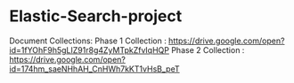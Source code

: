# Elastic-Search-project

Document Collections:
  Phase 1 Collection : https://drive.google.com/open?id=1fYOhF9h5gLIZ91r8g4ZyMTpkZfvIqHQP
  Phase 2 Collection : https://drive.google.com/open?id=174hm_saeNHhAH_CnHWh7kKT1vHsB_peT

